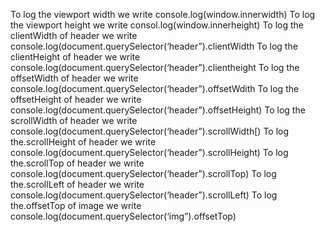 To log the viewport width we write console.log(window.innerwidth)
To log the viewport height we write consol.log(window.innerheight)
To log the clientWidth of header we write console.log(document.querySelector(‘header”).clientWidth
To log the clientHeight of header we write console.log(document.querySelector(‘header”).clientheight
To log the offsetWidth of header we write console.log(document.querySelector(‘header”).offsetWdith
To log the offsetHeight of header we write console.log(document.querySelector(‘header”).offsetHeight)
To log the scrollWidth of header we write console.log(document.querySelector(‘header”).scrollWidth[)
To log the.scrollHeight of header we write console.log(document.querySelector(‘header”).scrollHeight)
To log the.scrollTop of header we write console.log(document.querySelector(‘header”).scrollTop)
To log the.scrollLeft of header we write console.log(document.querySelector(‘header”).scrollLeft)
To log the.offsetTop of image we write console.log(document.querySelector(‘img”).offsetTop)
